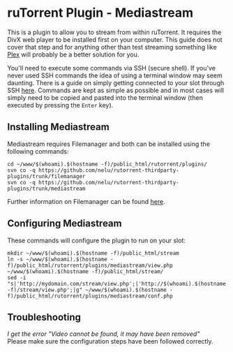 ruTorrent Plugin - Mediastream
==============================

This is a plugin to allow you to stream from within ruTorrent. It requires the DivX web player to be installed first on your computer. This guide does not cover that step and for anything other than test streaming something like [Plex](https://www.feralhosting.com/faq/view?question=297) will probably be a better solution for you.  
  
You'll need to execute some commands via SSH (secure shell). If you've never used SSH commands the idea of using a terminal window may seem daunting. There is a guide on simply getting connected to your slot through SSH [here](https://www.feralhosting.com/faq/view?question=12). Commands are kept as simple as possible and in most cases will simply need to be copied and pasted into the terminal window (then executed by pressing the `Enter` key).  
  

Installing Mediastream
----------------------

Mediastream requires Filemanager and both can be installed using the following commands:  
  

    cd ~/www/$(whoami).$(hostname -f)/public_html/rutorrent/plugins/
    svn co -q https://github.com/nelu/rutorrent-thirdparty-plugins/trunk/filemanager
    svn co -q https://github.com/nelu/rutorrent-thirdparty-plugins/trunk/mediastream

  
Further information on Filemanager can be found [here](https://www.feralhosting.com/faq/view?question=330).  
  
  

Configuring Mediastream
-----------------------

These commands will configure the plugin to run on your slot:  
  

    mkdir ~/www/$(whoami).$(hostname -f)/public_html/stream
    ln -s ~/www/$(whoami).$(hostname -f)/public_html/rutorrent/plugins/mediastream/view.php ~/www/$(whoami).$(hostname -f)/public_html/stream/
    sed -i "s|'http://mydomain.com/stream/view.php';|'http://$(whoami).$(hostname -f)/stream/view.php';|g" ~/www/$(whoami).$(hostname -f)/public_html/rutorrent/plugins/mediastream/conf.php

  
  

Troubleshooting
---------------

*I get the error "Video cannot be found, it may have been removed"*  
Please make sure the configuration steps have been followed correctly.  

